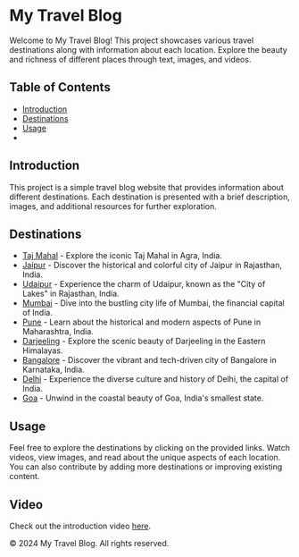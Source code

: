 # My Travel Blog

Welcome to My Travel Blog! This project showcases various travel destinations along with information about each location. Explore the beauty and richness of different places through text, images, and videos.

## Table of Contents

- [Introduction](#introduction)
- [Destinations](#destinations)
- [Usage](#usage)
- 
## Introduction

This project is a simple travel blog website that provides information about different destinations. Each destination is presented with a brief description, images, and additional resources for further exploration.

## Destinations

- [Taj Mahal](#) - Explore the iconic Taj Mahal in Agra, India.
- [Jaipur](#) - Discover the historical and colorful city of Jaipur in Rajasthan, India.
- [Udaipur](#) - Experience the charm of Udaipur, known as the "City of Lakes" in Rajasthan, India.
- [Mumbai](#) - Dive into the bustling city life of Mumbai, the financial capital of India.
- [Pune](#) - Learn about the historical and modern aspects of Pune in Maharashtra, India.
- [Darjeeling](#) - Explore the scenic beauty of Darjeeling in the Eastern Himalayas.
- [Bangalore](#) - Discover the vibrant and tech-driven city of Bangalore in Karnataka, India.
- [Delhi](#) - Experience the diverse culture and history of Delhi, the capital of India.
- [Goa](#) - Unwind in the coastal beauty of Goa, India's smallest state.

## Usage

Feel free to explore the destinations by clicking on the provided links. Watch videos, view images, and read about the unique aspects of each location. You can also contribute by adding more destinations or improving existing content.


## Video

Check out the introduction video [here](https://drive.google.com/file/d/1NdBSb-zipPEEv-yCe9eFHqx6V8FqReMt/view?usp=share_link).

&copy; 2024 My Travel Blog. All rights reserved.
